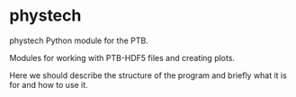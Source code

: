 # phystech

phystech Python module for the PTB.

Modules for working with PTB-HDF5 files and creating plots.

Here we should describe the structure of the program and briefly what it is for and how to use it.
